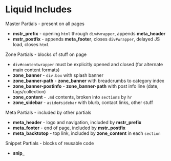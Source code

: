 # Liquid Includes

Master Partials - present on all pages
 - **mstr_prefix** - opening `html` through `div#wrapper`, appends **meta_header**
 - **mstr_postfix** - appends **meta_footer**, closes `div#wrapper`, delayed JS load, closes `html`
 
Zone Partials - blocks of stuff on page
 - `div#contentwrapper` must be explicitly opened and closed (for alternate main content formats)
 - **zone_banner** - `div.box` with splash banner
 - **zone_banner-path** - **zone_banner** with breadcrumbs to category index
 - **zone_banner-postinfo** - **zone_banner-path** with post info line (date, tags/collection)
 - **zone_content** - `.md` contents, broken into `section`s by `hr`
 - **zone_sidebar** - `aside#sidebar` with blurb, contact links, other stuff

Meta Partials - included by other partials
 - **meta_header** - logo and navigation, included by **mstr_prefix**
 - **meta_footer** - end of page, included by **mstr_postfix**
 - **meta_backtotop** - top link, included by **zone_content** in each `section`

Snippet Partials - blocks of reusable code
 - **snip_**
